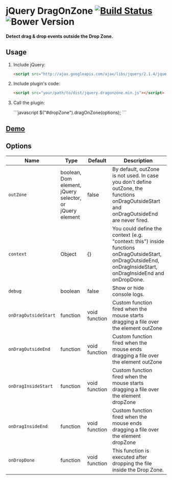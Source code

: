 # jQuery DragOnZone [![Build Status](https://secure.travis-ci.org/jquery-boilerplate/jquery-boilerplate.svg?branch=master)](https://travis-ci.org/jquery-boilerplate/jquery-boilerplate) ![Bower Version](https://badge.fury.io/bo/jquery-boilerplate.svg)

#### Detect drag & drop events outside the Drop Zone.

## Usage

1. Include jQuery:

	```html
	<script src="http://ajax.googleapis.com/ajax/libs/jquery/2.1.4/jquery.min.js"></script>
	```

2. Include plugin's code:

	```html
	<script src="your/path/to/dist/jquery.dragonzone.min.js"></script>
	```

3. Call the plugin:

	´´´javascript
	$("#dropZone").dragOnZone(options);
	´´´

## [Demo](http://miguel-molina.es/dragonzone/)

## Options

  Name                | Type                                  | Default          | Description
----------------------|---------------------------------------|------------------|-------------
 `outZone`            | boolean, Dom element, jQuery selector, or jQuery element | false         | By default, outZone is not used. In case you don't define outZone, the functions onDragOutsideStart and onDragOutsideEnd are never fired.
 `context`            | Object                                | {}               | You could define the context (e.g. "context: this") inside functions onDragOutsideStart, onDragOutsideEnd, onDragInsideStart, onDragInsideEnd and onDropDone.
 `debug`              | boolean                               | false            | Show or hide console logs.
 `onDragOutsideStart` | function                              | void function    | Custom function fired when the mouse starts dragging a file over the element outZone
 `onDragOutsideEnd`   | function                              | void function    | Custom function fired when the mouse ends dragging a file over the element outZone
 `onDragInsideStart`  | function                              | void function    | Custom function fired when the mouse starts dragging a file over the element dropZone
 `onDragInsideEnd`    | function                              | void function    | Custom function fired when the mouse ends dragging a file over the element dropZone
 `onDropDone`         | function                              | void function    | This function is executed after dropping the file inside the Drop Zone.
